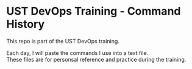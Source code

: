 # UST DevOps Training - Command History

This repo is part of the UST DevOps training.

Each day, I will paste the commands I use into a text file.  
These files are for personsal reference and practice during the training.